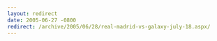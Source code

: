 ```yaml
---
layout: redirect
date: 2005-06-27 -0800
redirect: /archive/2005/06/28/real-madrid-vs-galaxy-july-18.aspx/
---
```

